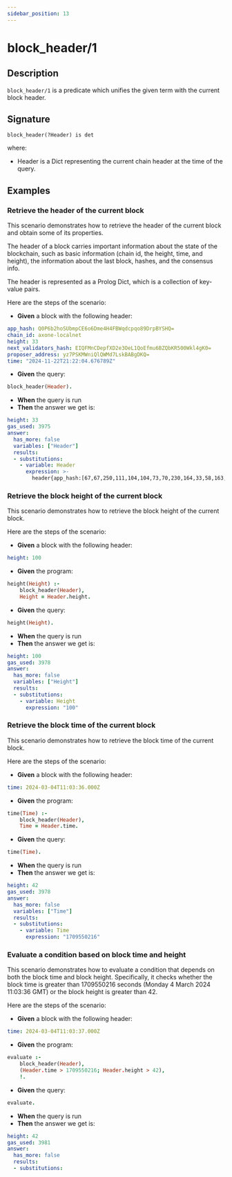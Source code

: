 ```yaml
---
sidebar_position: 13
---
```

[//]: # (This file is auto-generated. Please do not modify it yourself.)

# block_header/1

## Description

`block_header/1` is a predicate which unifies the given term with the current block header.

## Signature

```text
block_header(?Header) is det
```

where:

- Header is a Dict representing the current chain header at the time of the query.

## Examples

### Retrieve the header of the current block

This scenario demonstrates how to retrieve the header of the current block and obtain some of its properties.

The header of a block carries important information about the state of the blockchain, such as basic information (chain id, the height,
time, and height), the information about the last block, hashes, and the consensus info.

The header is represented as a Prolog Dict, which is a collection of key-value pairs.

Here are the steps of the scenario:

- **Given** a block with the following header:

```  yaml
app_hash: Q0P6b2hoSUbmpCE6o6Dme4H4FBWqdcpqo89DrpBYSHQ=
chain_id: axone-localnet
height: 33
next_validators_hash: EIQFMnCDepfXD2e3OeL1QoEfmu6BZQbKR500Wkl4gK0=
proposer_address: yz7PSKMWniQlQWMd7LskBABgDKQ=
time: "2024-11-22T21:22:04.676789Z"
```

- **Given** the query:

```  prolog
block_header(Header).
```

- **When** the query is run
- **Then** the answer we get is:

```  yaml
height: 33
gas_used: 3975
answer:
  has_more: false
  variables: ["Header"]
  results:
  - substitutions:
    - variable: Header
      expression: >-
        header{app_hash:[67,67,250,111,104,104,73,70,230,164,33,58,163,160,230,123,129,248,20,21,170,117,202,106,163,207,67,174,144,88,72,116],chain_id:'axone-localnet',consensus_hash:[],data_hash:[],evidence_hash:[],height:33,last_block_id:block_id{hash:[],part_set_header:part_set_header{hash:[],total:0}},last_commit_hash:[],last_results_hash:[],next_validators_hash:[16,132,5,50,112,131,122,151,215,15,103,183,57,226,245,66,129,31,154,238,129,101,6,202,71,157,52,90,73,120,128,173],proposer_address:[203,62,207,72,163,22,158,36,37,65,99,29,236,187,36,4,0,96,12,164],time:1732310524,validators_hash:[],version:consensus{app:0,block:0}}
```

### Retrieve the block height of the current block

This scenario demonstrates how to retrieve the block height of the current block.

Here are the steps of the scenario:

- **Given** a block with the following header:

```  yaml
height: 100
```

- **Given** the program:

```  prolog
height(Height) :-
    block_header(Header),
    Height = Header.height.
```

- **Given** the query:

```  prolog
height(Height).
```

- **When** the query is run
- **Then** the answer we get is:

```  yaml
height: 100
gas_used: 3978
answer:
  has_more: false
  variables: ["Height"]
  results:
  - substitutions:
    - variable: Height
      expression: "100"
```

### Retrieve the block time of the current block

This scenario demonstrates how to retrieve the block time of the current block.

Here are the steps of the scenario:

- **Given** a block with the following header:

```  yaml
time: 2024-03-04T11:03:36.000Z
```

- **Given** the program:

```  prolog
time(Time) :-
    block_header(Header),
    Time = Header.time.
```

- **Given** the query:

```  prolog
time(Time).
```

- **When** the query is run
- **Then** the answer we get is:

```  yaml
height: 42
gas_used: 3978
answer:
  has_more: false
  variables: ["Time"]
  results:
  - substitutions:
    - variable: Time
      expression: "1709550216"
```

### Evaluate a condition based on block time and height

This scenario demonstrates how to evaluate a condition that depends on both the block time and block height.
Specifically, it checks whether the block time is greater than 1709550216 seconds (Monday 4 March 2024 11:03:36 GMT)
or the block height is greater than 42.

Here are the steps of the scenario:

- **Given** a block with the following header:

```  yaml
time: 2024-03-04T11:03:37.000Z
```

- **Given** the program:

```  prolog
evaluate :-
    block_header(Header),
    (Header.time > 1709550216; Header.height > 42),
    !.
```

- **Given** the query:

```  prolog
evaluate.
```

- **When** the query is run
- **Then** the answer we get is:

```  yaml
height: 42
gas_used: 3981
answer:
  has_more: false
  results:
  - substitutions:
```
